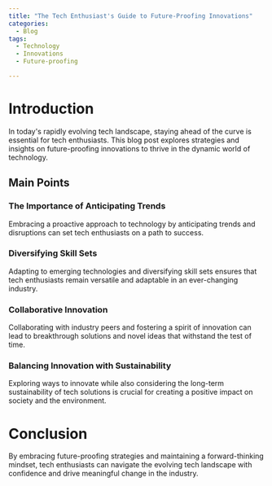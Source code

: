 ```yaml
---
title: "The Tech Enthusiast's Guide to Future-Proofing Innovations"
categories:
  - Blog
tags:
  - Technology
  - Innovations
  - Future-proofing

---
```


# Introduction
In today's rapidly evolving tech landscape, staying ahead of the curve is essential for tech enthusiasts. This blog post explores strategies and insights on future-proofing innovations to thrive in the dynamic world of technology.

## Main Points
### The Importance of Anticipating Trends
Embracing a proactive approach to technology by anticipating trends and disruptions can set tech enthusiasts on a path to success.

### Diversifying Skill Sets
Adapting to emerging technologies and diversifying skill sets ensures that tech enthusiasts remain versatile and adaptable in an ever-changing industry.

### Collaborative Innovation
Collaborating with industry peers and fostering a spirit of innovation can lead to breakthrough solutions and novel ideas that withstand the test of time.

### Balancing Innovation with Sustainability
Exploring ways to innovate while also considering the long-term sustainability of tech solutions is crucial for creating a positive impact on society and the environment.

# Conclusion
By embracing future-proofing strategies and maintaining a forward-thinking mindset, tech enthusiasts can navigate the evolving tech landscape with confidence and drive meaningful change in the industry.